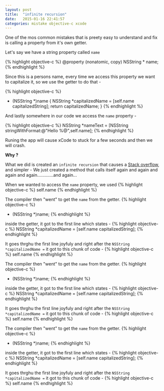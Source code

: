 ```yaml
---
layout: post
title:  "infinite recursion"
date:   2015-01-16 22:41:57
categories: mistake objective-c xcode
---
```


One of the mos common mistakes that is preety easy to understand and fix is calling a property from it's own getter.

Let's say we have a string property called `name`  

{% highlight objective-c %}
@property (nonatomic, copy) NSString * name;
{% endhighlight %}

Since this is a persons name, every time we access this property we want to capitalize it, so we use the getter to do that -

{% highlight objective-c %}
- (NSString *)name
{
    NSString *capitalizedName = [self.name capitalizedString];
    return capitalizedName;
}
{% endhighlight %}

And lastly somewhere in our code we access the `name` property -

{% highlight objective-c %}
NSString *nameText = [NSString stringWithFormat:@"Hello %@",self.name];
{% endhighlight %}

Runing the app will cause xCode to stuck for a few seconds and then we will crash.

**Why ?**

What we did is created an `infinite recursion` that causes a [Stack overflow][link-1], and simpler - We just created a method that calls itself again and again and again and again.............and again...

When we wanted to access the `name` property, we used 
{% highlight objective-c %} 
self.name
{% endhighlight %} 

The compiler then "went" to get the `name` from the getter.
{% highlight objective-c %}
- (NSString *)name;
{% endhighlight %}

inside the getter, it got to the first line which states - 
{% highlight objective-c %} 
NSString *capitalizedName = [self.name capitalizedString];
{% endhighlight %} 

It goes thrghu the first line joyfuly and right after the `NSString *capitalizedName =` it got to this chunk of code - 
{% highlight objective-c %} 
self.name 
{% endhighlight %} 

The compiler then "went" to get the `name` from the getter.
{% highlight objective-c %}
- (NSString *)name;
{% endhighlight %}

inside the getter, it got to the first line which states - 
{% highlight objective-c %} 
NSString *capitalizedName = [self.name capitalizedString];
{% endhighlight %} 

It goes thrghu the first line joyfuly and right after the `NSString *capitalizedName =` it got to this chunk of code - 
{% highlight objective-c %} 
self.name 
{% endhighlight %} 

The compiler then "went" to get the `name` from the getter.
{% highlight objective-c %}
- (NSString *)name;
{% endhighlight %}

inside the getter, it got to the first line which states - 
{% highlight objective-c %} 
NSString *capitalizedName = [self.name capitalizedString];
{% endhighlight %} 

It goes thrghu the first line joyfuly and right after the `NSString *capitalizedName =` it got to this chunk of code - 
{% highlight objective-c %} 
self.name 
{% endhighlight %} 


[link-1]: http://en.wikipedia.org/wiki/Stack_overflow
